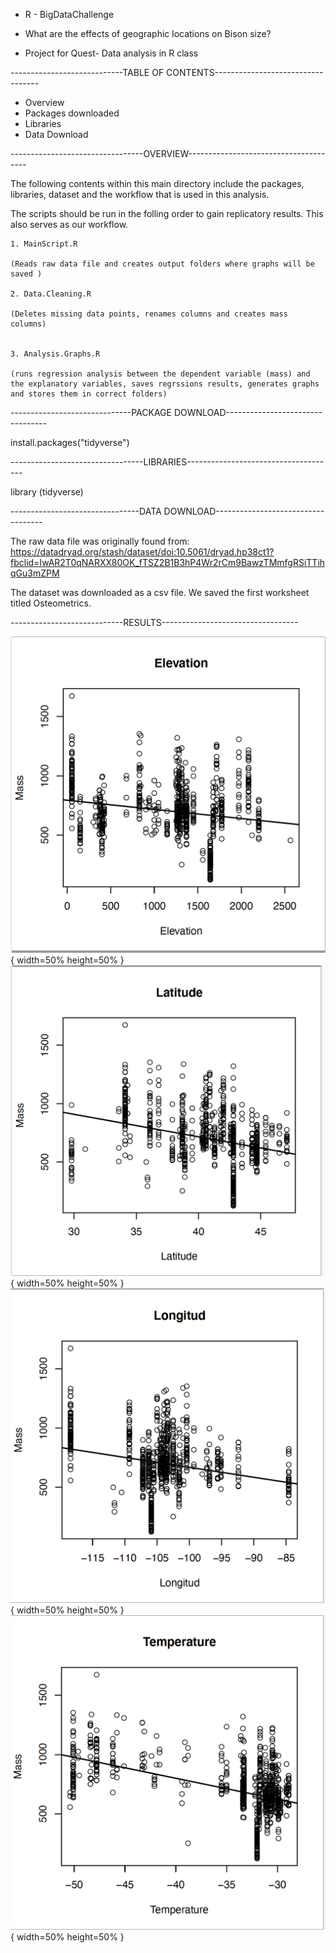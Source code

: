 - R - BigDataChallenge

- What are the effects of geographic locations on Bison size? 

- Project for Quest- Data analysis in R class 

----------------------------TABLE OF CONTENTS----------------------------------

- Overview
- Packages downloaded
- Libraries
- Data Download 

---------------------------------OVERVIEW--------------------------------------

The following contents within this main directory include the packages, 
libraries, dataset and the workflow that is used in this analysis. 

The scripts should be run in the folling order to gain replicatory results. This also serves as our workflow.

    1. MainScript.R
    
    (Reads raw data file and creates output folders where graphs will be saved )

    2. Data.Cleaning.R
    
    (Deletes missing data points, renames columns and creates mass columns)


    3. Analysis.Graphs.R
    
    (runs regression analysis between the dependent variable (mass) and the explanatory variables, saves regrssions results, generates graphs and stores them in correct folders)

------------------------------PACKAGE DOWNLOAD---------------------------------

install.packages("tidyverse")

---------------------------------LIBRARIES-------------------------------------

library (tidyverse)

--------------------------------DATA DOWNLOAD-----------------------------------

The raw data file was originally found from:
     https://datadryad.org/stash/dataset/doi:10.5061/dryad.hp38ct1?fbclid=IwAR2T0qNARXX80OK_fTSZ2B1B3hP4Wr2rCm9BawzTMmfgRSiTTihqGu3mZPM 
     
The dataset was downloaded as a csv file. We saved the first worksheet titled Osteometrics. 


----------------------------RESULTS----------------------------------

![4.Graphs/Elevation](4.Graphs/Elevation.png){ width=50% height=50% } ![](4.Graphs/Latitude.png){ width=50% height=50% } ![](4.Graphs/Longitude.png){ width=50% height=50% } ![](4.Graphs/Temperature.png){ width=50% height=50% }
